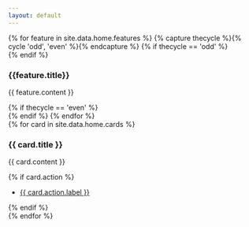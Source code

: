 ```yaml
---
layout: default
---
```


<section class="box special features">
	{% for feature in site.data.home.features %}
	{% capture thecycle %}{% cycle 'odd', 'even' %}{% endcapture %}
	{% if thecycle == 'odd' %}
	<div class="features-row">
	{% endif %}
		<section>
			<span class="icon major {{ feature.icon }} accent{{ forloop.index | modulo: 5}}"></span>
			<h3>{{feature.title}}</h3>
			<p>{{ feature.content }}</p>
		</section>
	{% if thecycle == 'even' %}
	</div>
	{% endif %}
	{% endfor %}
</section>


<div class="row">
	{% for card in site.data.home.cards %}
	<div class="6u">
		<section class="box special">
			<span class="image featured"><img src="{{ site.baseurl }}{{ card.imageUrl }}" alt="" /></span>
			<h3>{{ card.title }}</h3>
			<p>{{ card.content }}</p>
			{% if card.action %}
			<ul class="actions">
				<li><a href="{{ card.action.link }}" class="button alt">{{ card.action.label }}</a></li>
			</ul>
			{% endif %}
		</section>
	</div>
	{% endfor %}
</div>
